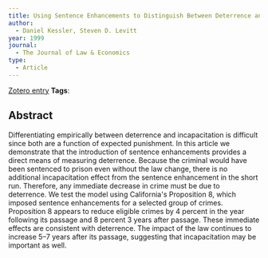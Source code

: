 ```yaml
---
title: Using Sentence Enhancements to Distinguish Between Deterrence and Incapacitation
author:
  - Daniel Kessler, Steven D. Levitt
year: 1999
journal:
  - The Journal of Law & Economics
type:
  - Article
---
```

[Zotero entry](zotero://select/items/@kesslerUsingSentenceEnhancements1999)
**Tags**:
## Abstract

Differentiating empirically between deterrence and incapacitation is difficult since both are a function of expected punishment. In this article we demonstrate that the introduction of sentence enhancements provides a direct means of measuring deterrence. Because the criminal would have been sentenced to prison even without the law change, there is no additional incapacitation effect from the sentence enhancement in the short run. Therefore, any immediate decrease in crime must be due to deterrence. We test the model using California's Proposition 8, which imposed sentence enhancements for a selected group of crimes. Proposition 8 appears to reduce eligible crimes by 4 percent in the year following its passage and 8 percent 3 years after passage. These immediate effects are consistent with deterrence. The impact of the law continues to increase 5–7 years after its passage, suggesting that incapacitation may be important as well.
